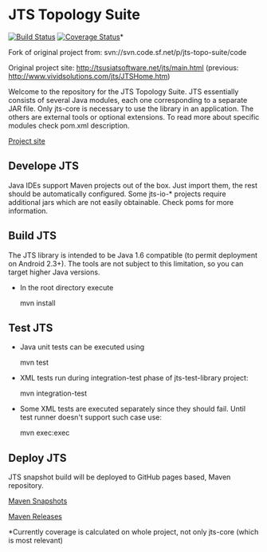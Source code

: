 JTS Topology Suite
==================

[![Build Status](https://travis-ci.org/metteo/jts.svg?branch=master)](https://travis-ci.org/metteo/jts)
[![Coverage Status](https://coveralls.io/repos/metteo/jts/badge.png)](https://coveralls.io/r/metteo/jts)*

Fork of original project from: svn://svn.code.sf.net/p/jts-topo-suite/code

Original project site: http://tsusiatsoftware.net/jts/main.html (previous: http://www.vividsolutions.com/jts/JTSHome.htm)
     
Welcome to the repository for the JTS Topology Suite.
JTS essentially consists of several Java modules,
each one corresponding to a separate JAR file.
Only jts-core is necessary to use the library in an application.
The others are external tools or optional extensions. To
read more about specific modules check pom.xml description.

[Project site](http://metteo.github.io/jts/web/index.html)

Develope JTS
------------
Java IDEs support Maven projects out of the box. Just import them, the rest should be automatically configured. Some jts-io-* projects require additional jars which are not easily obtainable. Check poms for more information.

Build JTS
---------
The JTS library is intended to be Java 1.6 compatible (to permit deployment on Android 2.3+). The tools are not subject to this limitation, so you can target higher Java versions.

* In the root directory execute

  mvn install

Test JTS
--------
* Java unit tests can be executed using
 
  mvn test

* XML tests run during integration-test phase of jts-test-library project:

  mvn integration-test
  
* Some XML tests are executed separately since they should fail. Until
test runner doesn't support such case use:

  mvn exec:exec

Deploy JTS
----------
JTS snapshot build will be deployed to GitHub pages based, Maven repository.

[Maven Snapshots](http://metteo.github.io/jts/maven/snapshots)

[Maven Releases](http://metteo.github.io/jts/maven/releases)

\*Currently coverage is calculated on whole project, not only jts-core (which is most relevant)
